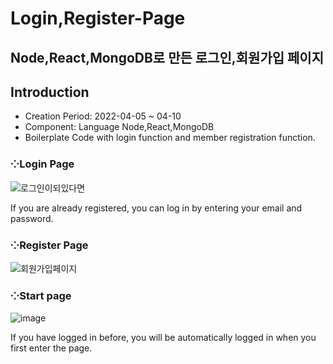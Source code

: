 # Login,Register-Page

## Node,React,MongoDB로 만든 로그인,회원가입 페이지

## Introduction
  * Creation Period: 2022-04-05 ~ 04-10
  * Component: Language Node,React,MongoDB
  * Boilerplate Code with login function and member registration function.

### ⁘Login Page
![로그인이되있다면](https://user-images.githubusercontent.com/99002828/162626905-02581e64-aef2-4032-87ba-f93c95353a23.png)

If you are already registered, you can log in by entering your email and password.

### ⁘Register Page
![회원가입페이지](https://user-images.githubusercontent.com/99002828/162626907-81bac33d-d8b5-4617-8639-4e1754a824a7.png)

### ⁘Start page
![image](https://user-images.githubusercontent.com/99002828/162626897-59727596-4ca5-4b5c-bbc0-52172edf8e2b.png)

If you have logged in before, you will be automatically logged in when you first enter the page.
